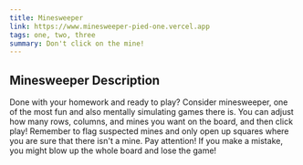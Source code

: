 ```yaml
---
title: Minesweeper
link: https://www.minesweeper-pied-one.vercel.app
tags: one, two, three
summary: Don't click on the mine!
---
```


## Minesweeper Description

Done with your homework and ready to play? Consider minesweeper, one of the most fun and also mentally simulating games there is. You can adjust how many rows, columns, and mines you want on the board, and then click play! Remember to flag suspected mines and only open up squares where you are sure that there isn't a mine. Pay attention! If you make a mistake, you might blow up the whole board and lose the game!
